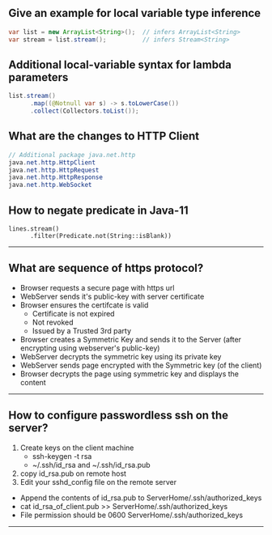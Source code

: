 ## Give an example for local variable type inference
```java
var list = new ArrayList<String>();  // infers ArrayList<String>
var stream = list.stream();          // infers Stream<String>
```

## Additional local-variable syntax for lambda parameters
```java
list.stream()
      .map((@Notnull var s) -> s.toLowerCase())
      .collect(Collectors.toList());
```

## What are the changes to HTTP Client
```java
// Additional package java.net.http
java.net.http.HttpClient
java.net.http.HttpRequest
java.net.http.HttpResponse
java.net.http.WebSocket
```

## How to negate predicate in Java-11
```
lines.stream()
      .filter(Predicate.not(String::isBlank))
```
----

## What are sequence of https protocol?
* Browser requests a secure page with https url
* WebServer sends it's public-key with server certificate
* Browser ensures the certifcate is valid
  * Certificate is not expired
  * Not revoked
  * Issued by a Trusted 3rd party
* Browser creates a Symmetric Key and sends it to the Server (after encrypting using webserver's public-key)
* WebServer decrypts the symmetric key using its private key
* WebServer sends page encrypted with the Symmetric key (of the client)
* Browser decrypts the page using symmetric key and displays the content

----

## How to configure passwordless ssh on the server? 


1. Create keys on the client machine
   * ssh-keygen -t rsa
   * ~/.ssh/id_rsa and ~/.ssh/id_rsa.pub
2. copy id_rsa.pub on remote host
3. Edit your sshd_config file on the remote server
  * Append the contents of id_rsa.pub to ServerHome/.ssh/authorized_keys
  * cat id_rsa_of_client.pub >> ServerHome/.ssh/authorized_keys
  * File permission should be 0600 ServerHome/.ssh/authorized_keys  

----